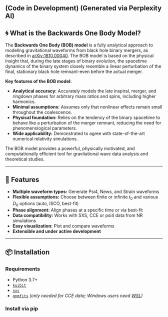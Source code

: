 (Code in Development)
(Generated via Perplexity AI)
---

## 🌀 What is the Backwards One Body Model?

The **Backwards One Body (BOB) model** is a fully analytical approach to modeling gravitational waveforms from black hole binary mergers, as described in [arXiv:1810.00040](https://arxiv.org/abs/1810.00040). The BOB model is based on the physical insight that, during the late stages of binary evolution, the spacetime dynamics of the binary system closely resemble a linear perturbation of the final, stationary black hole remnant-even before the actual merger.

**Key features of the BOB model:**
- **Analytical accuracy:** Accurately models the late inspiral, merger, and ringdown phases for arbitrary mass ratios and spins, including higher harmonics.
- **Minimal assumptions:** Assumes only that nonlinear effects remain small throughout the coalescence.
- **Physical foundation:** Relies on the tendency of the binary spacetime to behave like a perturbation of the merger remnant, reducing the need for phenomenological parameters.
- **Wide applicability:** Demonstrated to agree with state-of-the-art numerical relativity simulations.

The BOB model provides a powerful, physically motivated, and computationally efficient tool for gravitational wave data analysis and theoretical studies.

---

## 🚀 Features

- **Multiple waveform types:** Generate Psi4, News, and Strain waveforms
- **Flexible assumptions:** Choose between finite or infinite $t_0$ and various $\Omega_0$ options (auto, ISCO, best-fit)
- **Phase alignment:** Align phases at a specific time or via best-fit
- **Data compatibility:** Works with SXS, CCE or psi4 data from NR simulations
- **Easy visualization:** Plot and compare waveforms
- **Extensible and under active development**

---

## 📦 Installation

### Requirements

- Python 3.7+
- [`kuibit`](https://github.com/SRombetto/kuibit)
- [`sxs`](https://github.com/sxs-collaboration/sxs)
- [`qnmfits`](https://github.com/sxs-collaboration/qnmfits) *(only needed for CCE data; Windows users need [WSL](https://docs.microsoft.com/en-us/windows/wsl/))*

### Install via pip


